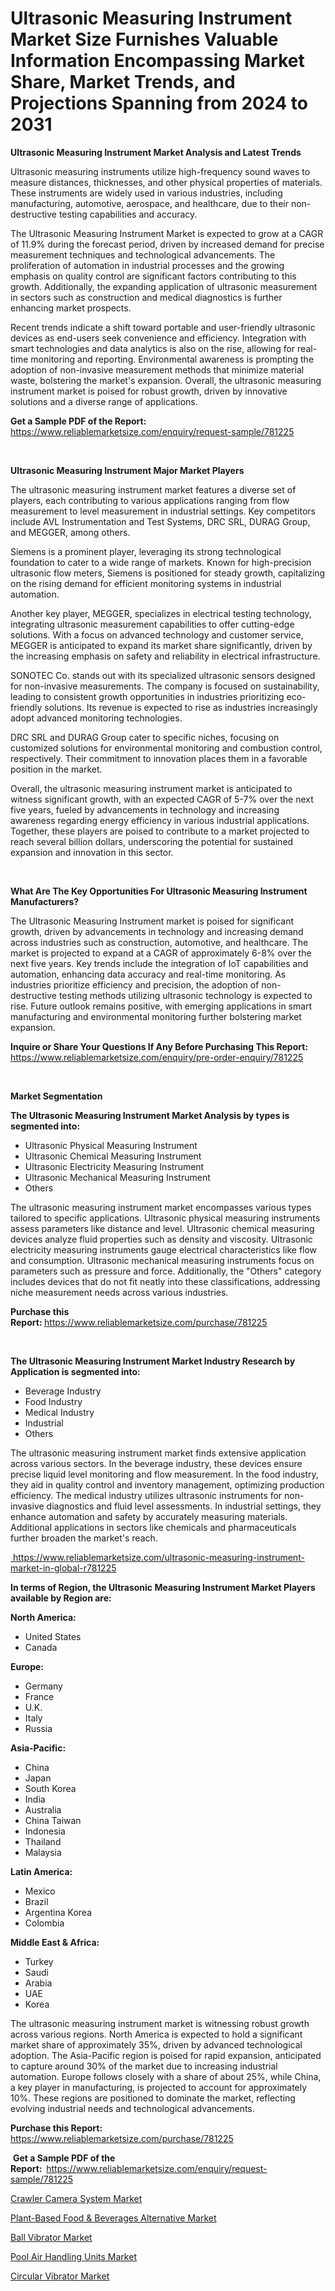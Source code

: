 <p><h1>Ultrasonic Measuring Instrument Market Size Furnishes Valuable Information Encompassing Market Share, Market Trends, and Projections Spanning from 2024 to 2031</h1></p><p><strong>Ultrasonic Measuring Instrument Market Analysis and Latest Trends</strong></p>
<p><p>Ultrasonic measuring instruments utilize high-frequency sound waves to measure distances, thicknesses, and other physical properties of materials. These instruments are widely used in various industries, including manufacturing, automotive, aerospace, and healthcare, due to their non-destructive testing capabilities and accuracy.</p><p>The Ultrasonic Measuring Instrument Market is expected to grow at a CAGR of 11.9% during the forecast period, driven by increased demand for precise measurement techniques and technological advancements. The proliferation of automation in industrial processes and the growing emphasis on quality control are significant factors contributing to this growth. Additionally, the expanding application of ultrasonic measurement in sectors such as construction and medical diagnostics is further enhancing market prospects.</p><p>Recent trends indicate a shift toward portable and user-friendly ultrasonic devices as end-users seek convenience and efficiency. Integration with smart technologies and data analytics is also on the rise, allowing for real-time monitoring and reporting. Environmental awareness is prompting the adoption of non-invasive measurement methods that minimize material waste, bolstering the market's expansion. Overall, the ultrasonic measuring instrument market is poised for robust growth, driven by innovative solutions and a diverse range of applications.</p></p>
<p><strong>Get a Sample PDF of the Report:&nbsp;</strong> <a href="https://www.reliablemarketsize.com/enquiry/request-sample/781225?utm_campaign=1261&utm_medium=2&utm_source=Github&utm_content=ia&utm_term=15102024&utm_id=ultrasonic-measuring-instrument">https://www.reliablemarketsize.com/enquiry/request-sample/781225</a></p>
<p>&nbsp;</p>
<p><strong>Ultrasonic Measuring Instrument Major Market Players</strong></p>
<p><p>The ultrasonic measuring instrument market features a diverse set of players, each contributing to various applications ranging from flow measurement to level measurement in industrial settings. Key competitors include AVL Instrumentation and Test Systems, DRC SRL, DURAG Group, and MEGGER, among others. </p><p>Siemens is a prominent player, leveraging its strong technological foundation to cater to a wide range of markets. Known for high-precision ultrasonic flow meters, Siemens is positioned for steady growth, capitalizing on the rising demand for efficient monitoring systems in industrial automation.</p><p>Another key player, MEGGER, specializes in electrical testing technology, integrating ultrasonic measurement capabilities to offer cutting-edge solutions. With a focus on advanced technology and customer service, MEGGER is anticipated to expand its market share significantly, driven by the increasing emphasis on safety and reliability in electrical infrastructure.</p><p>SONOTEC Co. stands out with its specialized ultrasonic sensors designed for non-invasive measurements. The company is focused on sustainability, leading to consistent growth opportunities in industries prioritizing eco-friendly solutions. Its revenue is expected to rise as industries increasingly adopt advanced monitoring technologies.</p><p>DRC SRL and DURAG Group cater to specific niches, focusing on customized solutions for environmental monitoring and combustion control, respectively. Their commitment to innovation places them in a favorable position in the market.</p><p>Overall, the ultrasonic measuring instrument market is anticipated to witness significant growth, with an expected CAGR of 5-7% over the next five years, fueled by advancements in technology and increasing awareness regarding energy efficiency in various industrial applications. Together, these players are poised to contribute to a market projected to reach several billion dollars, underscoring the potential for sustained expansion and innovation in this sector.</p></p>
<p>&nbsp;</p>
<p><strong>What Are The Key Opportunities For Ultrasonic Measuring Instrument Manufacturers?</strong></p>
<p><p>The Ultrasonic Measuring Instrument market is poised for significant growth, driven by advancements in technology and increasing demand across industries such as construction, automotive, and healthcare. The market is projected to expand at a CAGR of approximately 6-8% over the next five years. Key trends include the integration of IoT capabilities and automation, enhancing data accuracy and real-time monitoring. As industries prioritize efficiency and precision, the adoption of non-destructive testing methods utilizing ultrasonic technology is expected to rise. Future outlook remains positive, with emerging applications in smart manufacturing and environmental monitoring further bolstering market expansion.</p></p>
<p><strong>Inquire or Share Your Questions If Any Before Purchasing This Report:</strong> <a href="https://www.reliablemarketsize.com/enquiry/pre-order-enquiry/781225?utm_campaign=1261&utm_medium=2&utm_source=Github&utm_content=ia&utm_term=15102024&utm_id=ultrasonic-measuring-instrument">https://www.reliablemarketsize.com/enquiry/pre-order-enquiry/781225</a></p>
<p>&nbsp;</p>
<p><strong>Market Segmentation</strong></p>
<p><strong>The Ultrasonic Measuring Instrument Market Analysis by types is segmented into:</strong></p>
<p><ul><li>Ultrasonic Physical Measuring Instrument</li><li>Ultrasonic Chemical Measuring Instrument</li><li>Ultrasonic Electricity Measuring Instrument</li><li>Ultrasonic Mechanical Measuring Instrument</li><li>Others</li></ul></p>
<p><p>The ultrasonic measuring instrument market encompasses various types tailored to specific applications. Ultrasonic physical measuring instruments assess parameters like distance and level. Ultrasonic chemical measuring devices analyze fluid properties such as density and viscosity. Ultrasonic electricity measuring instruments gauge electrical characteristics like flow and consumption. Ultrasonic mechanical measuring instruments focus on parameters such as pressure and force. Additionally, the "Others" category includes devices that do not fit neatly into these classifications, addressing niche measurement needs across various industries.</p></p>
<p><strong>Purchase this Report:&nbsp;</strong><a href="https://www.reliablemarketsize.com/purchase/781225?utm_campaign=1261&utm_medium=2&utm_source=Github&utm_content=ia&utm_term=15102024&utm_id=ultrasonic-measuring-instrument">https://www.reliablemarketsize.com/purchase/781225</a></p>
<p>&nbsp;</p>
<p><strong>The Ultrasonic Measuring Instrument Market Industry Research by Application is segmented into:</strong></p>
<p><ul><li>Beverage Industry</li><li>Food Industry</li><li>Medical Industry</li><li>Industrial</li><li>Others</li></ul></p>
<p><p>The ultrasonic measuring instrument market finds extensive application across various sectors. In the beverage industry, these devices ensure precise liquid level monitoring and flow measurement. In the food industry, they aid in quality control and inventory management, optimizing production efficiency. The medical industry utilizes ultrasonic instruments for non-invasive diagnostics and fluid level assessments. In industrial settings, they enhance automation and safety by accurately measuring materials. Additional applications in sectors like chemicals and pharmaceuticals further broaden the market's reach.</p></p>
<p><a href="https://www.reliablemarketsize.com/ultrasonic-measuring-instrument-market-in-global-r781225?utm_campaign=1261&utm_medium=2&utm_source=Github&utm_content=ia&utm_term=15102024&utm_id=ultrasonic-measuring-instrument">&nbsp;https://www.reliablemarketsize.com/ultrasonic-measuring-instrument-market-in-global-r781225</a></p>
<p><strong>In terms of Region, the Ultrasonic Measuring Instrument Market Players available by Region are:</strong></p>
<p>
    <p> <strong> North America: </strong>
        <ul>
            <li>United States</li>
            <li>Canada</li>
        </ul>
        </p> 
    <p> <strong> Europe: </strong>
        <ul>
            <li>Germany</li>
            <li>France</li>
            <li>U.K.</li>
            <li>Italy</li>
            <li>Russia</li>
        </ul>
        </p> 
    <p> <strong> Asia-Pacific: </strong>
        <ul>
            <li>China</li>
            <li>Japan</li>
            <li>South Korea</li>
            <li>India</li>
            <li>Australia</li>
            <li>China Taiwan</li>
            <li>Indonesia</li>
            <li>Thailand</li>
            <li>Malaysia</li>
        </ul>
        </p> 
    <p> <strong> Latin America: </strong>
        <ul>
            <li>Mexico</li>
            <li>Brazil</li>
            <li>Argentina Korea</li>
            <li>Colombia</li>
        </ul>
        </p> 
    <p> <strong> Middle East & Africa: </strong>
        <ul>
            <li>Turkey</li>
            <li>Saudi</li>
            <li>Arabia</li>
            <li>UAE</li>
            <li>Korea</li>
        </ul>
    </p>
    </p>
<p><p>The ultrasonic measuring instrument market is witnessing robust growth across various regions. North America is expected to hold a significant market share of approximately 35%, driven by advanced technological adoption. The Asia-Pacific region is poised for rapid expansion, anticipated to capture around 30% of the market due to increasing industrial automation. Europe follows closely with a share of about 25%, while China, a key player in manufacturing, is projected to account for approximately 10%. These regions are positioned to dominate the market, reflecting evolving industrial needs and technological advancements.</p></p>
<p><strong>Purchase this Report: </strong><a href="https://www.reliablemarketsize.com/purchase/781225?utm_campaign=1261&utm_medium=2&utm_source=Github&utm_content=ia&utm_term=15102024&utm_id=ultrasonic-measuring-instrument">https://www.reliablemarketsize.com/purchase/781225</a></p>
<p>&nbsp;<strong>Get a Sample PDF of the Report:&nbsp;&nbsp;</strong><a href="https://www.reliablemarketsize.com/enquiry/request-sample/781225?utm_campaign=1261&utm_medium=2&utm_source=Github&utm_content=ia&utm_term=15102024&utm_id=ultrasonic-measuring-instrument">https://www.reliablemarketsize.com/enquiry/request-sample/781225</a></p>
<p><strong></strong></p>
<p><p><a href="https://issuu.com/reportprime-2/docs/crawler-camera-system-market-size-2_3098c6bec20d20?utm_campaign=1261&utm_medium=2&utm_source=Github&utm_content=ia&utm_term=15102024&utm_id=ultrasonic-measuring-instrument">Crawler Camera System Market</a></p><p><a href="https://www.linkedin.com/pulse/plant-based-food-beverages-alternative-market-growth-outlook-qgyjc?trk=public_post_embed_feed-article-content&utm_campaign=1261&utm_medium=2&utm_source=Github&utm_content=ia&utm_term=15102024&utm_id=ultrasonic-measuring-instrument">Plant-Based Food & Beverages Alternative Market</a></p><p><a href="https://github.com/bailee2qhthar/Market-Research-Report-List-1/blob/main/ball-vibrator-market.md?utm_campaign=1261&utm_medium=2&utm_source=Github&utm_content=ia&utm_term=15102024&utm_id=ultrasonic-measuring-instrument">Ball Vibrator Market</a></p><p><a href="https://www.linkedin.com/pulse/booming-pool-air-handling-units-market-sector-analysis-growth-yr7bc?trk=public_post_embed_feed-article-content&utm_campaign=1261&utm_medium=2&utm_source=Github&utm_content=ia&utm_term=15102024&utm_id=ultrasonic-measuring-instrument">Pool Air Handling Units Market</a></p><p><a href="https://github.com/crissync4ust/Market-Research-Report-List-1/blob/main/circular-vibrator-market.md?utm_campaign=1261&utm_medium=2&utm_source=Github&utm_content=ia&utm_term=15102024&utm_id=ultrasonic-measuring-instrument">Circular Vibrator Market</a></p></p>